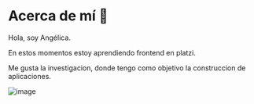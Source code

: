 #   Acerca de mí 👯

Hola, soy Angélica.

En estos momentos estoy aprendiendo frontend en platzi.

Me gusta la investigacion, donde tengo como objetivo la construccion de aplicaciones.

 ![image](https://682430.smushcdn.com/1763018/wp-content/uploads/2017/09/logotipo-evolucion-videojuegos-pong-nolan-bushnell-atari.gif?lossy=1&strip=1&webp=1)
